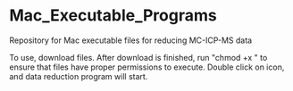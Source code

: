 # Mac_Executable_Programs
Repository for Mac executable files for reducing MC-ICP-MS data

To use, download files. After download is finished, run "chmod +x <file extension>" to ensure that files have proper permissions to execute. Double click on icon, and data reduction program will start.